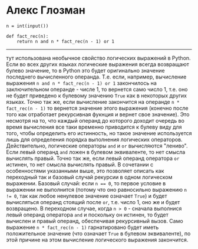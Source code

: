 # Алекс Глозман

```
n = int(input())

def fact_rec(n):
    return n and n * fact_rec(n - 1) or 1
```
___
тут использована необычное свойство логических выражений в Python.
Если во всех других языках логические выражения всегда возвращают 
булево значение, то в Python это будет оригинально значение последнего 
вычисленного операнда. Т.е. если, например, вычисление выражения
`n and n * fact_rec(n - 1) or 1` закончилось на заключительном
операнде - числе 1, то вернется само число 1, т.е. оно не будет 
приведено к булевому значению `True` как в некоторых других языках.
Точно так же, если вычисление закончится на операнде `n * fact_rec(n - 1)`
то вернется значение этого выражения (конечно после того как отработает
рекурсивная фукнция и вернет свое значение).  Это несмотря на то, что
каждый операнд до которого доходит очередь во время вычисления все таки
временно приводится к булеву виду для того, чтобы определить его истинность,
но такое значение используется лишь для определения порядка выполнения
логических операторов. Действительно, логические операторы `and` и `or`
вычисляются "лениво". Если левый операнд `and` ложен в булевом эквиваленте,
то нет смысла вычислять правый. Точно так же, если левый операнд оператора
`or` истинен, то нет смысла вычислять правый. В сочетании с особенностями
указанными выше, это позволяет описать как переходный так и базовый случай
рекурсии в одном логическом выражении. Базовый случай: если `n == 0`, то 
первое условие в выражении не выполнится (потому что оно равносильно выражению
`n  != 0`, так как любое ненулевое значение означает `True`) и будет вычисляться
операнд стоящий после `or`, т.е. число 1, оно же и будет возвращено. В переходном 
случае, когда `n > 0` - сначала выполнися левый операнд оператора `and` и 
поскольку он истинен, то будет вычислен и правый операнд, обеспечивая
рекурсивный вызов.  Само выражение `n * fact_rec(n - 1)` гарнатировано будет
иметь положительное значение (что означает `True` в булевом эквиваленте), по 
этой причине на этом вычисление логического выражения закончится.
